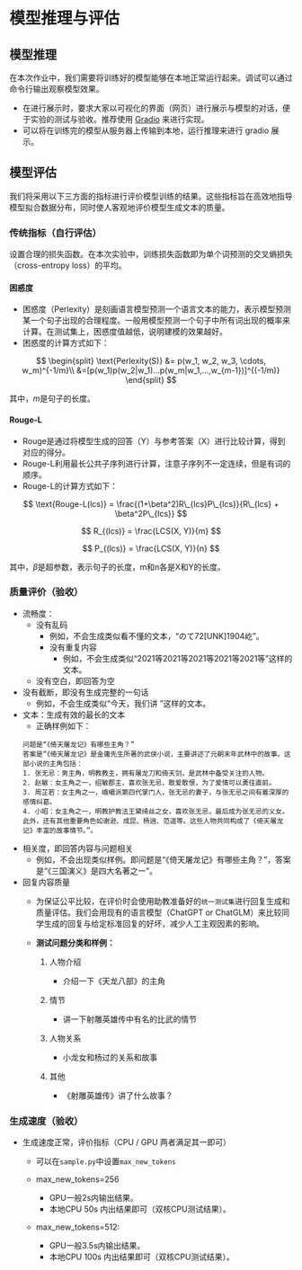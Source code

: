# 模型推理与评估

## 模型推理

在本次作业中，我们需要将训练好的模型能够在本地正常运行起来。调试可以通过命令行输出观察模型效果。

- 在进行展示时，要求大家以可视化的界面（网页）进行展示与模型的对话，便于实验的测试与验收。推荐使用 [Gradio](https://www.gradio.app/guides/quickstart) 来进行实现。
- 可以将在训练完的模型从服务器上传输到本地，运行推理来进行 gradio 展示。

## 模型评估

我们将采用以下三方面的指标进行评价模型训练的结果。这些指标旨在高效地指导模型拟合数据分布，同时使人客观地评价模型生成文本的质量。

### 传统指标（自行评估）

设置合理的损失函数。在本次实验中，训练损失函数即为单个词预测的交叉熵损失（cross-entropy loss）的平均。

#### 困惑度

* 困惑度（Perlexity）是刻画语言模型预测一个语言文本的能力，表示模型预测某一个句子出现的合理程度。一般用模型预测一个句子中所有词出现的概率来计算。在测试集上，困惑度值越低，说明建模的效果越好。
* 困惑度的计算方式如下：

$$
\begin{split}
\text{Perlexity(S)} &= p(w_1, w_2, w_3, \cdots, w_m)^{-1/m}\\
&=[p(w_1)p(w_2|w_1)...p(w_m|w_1,...,w_{m-1})]^{(-1/m)}
\end{split}
$$

其中，$m$是句子的长度。

#### Rouge-L

* Rouge是通过将模型生成的回答（Y）与参考答案（X）进行比较计算，得到对应的得分。
* Rouge-L利用最长公共子序列进行计算，注意子序列不一定连续，但是有词的顺序。
* Rouge-L的计算方式如下：

$$
\text{Rouge-L(lcs)} = \frac{(1+\beta^2)R\_{lcs}P\_{lcs}}{R\_{lcs} + \beta^2P\_{lcs}}
$$

$$
R_{(lcs)} = \frac{LCS(X, Y)}{m}
$$

$$
P_{(lcs)} = \frac{LCS(X, Y)}{n}
$$

其中，$\beta$是超参数，表示句子的长度，m和n各是X和Y的长度。

### 质量评价（验收）

* 流畅度：
    * 没有乱码
        * 例如，不会生成类似看不懂的文本，“のて72[UNK]1904屹”。
      * 没有重复内容
        * 例如，不会生成类似“2021等2021等2021等2021等2021等”这样的文本。
    * 没有空白，即回答为空  
* 没有截断，即没有生成完整的一句话
    * 例如，不会生成类似“今天，我们讲 ”这样的文本。
* 文本：生成有效的最长的文本
    * 正确样例如下：
    ```
    问题是“《倚天屠龙记》有哪些主角？”
    答案是“《倚天屠龙记》是金庸先生所著的武侠小说，主要讲述了元朝末年武林中的故事。这部小说的主角包括：
    1. 张无忌：男主角，明教教主，拥有屠龙刀和倚天剑，是武林中备受关注的人物。  
    2. 赵敏：女主角之一，绍敏郡主，喜欢张无忌，敢爱敢恨，为了爱情可以勇往直前。  
    3. 周芷若：女主角之一，峨嵋派第四代掌门人，张无忌的妻子，与张无忌之间有着深厚的感情纠葛。  
    4. 小昭：女主角之一，明教护教法王黛绮丝之女，喜欢张无忌，最后成为张无忌的义女。  
    此外，还有其他重要角色如谢逊、成昆、杨逍、范遥等。这些人物共同构成了《倚天屠龙记》丰富的故事情节。”。
    ```
* 相关度，即回答内容与问题相关
    * 例如，不会出现类似样例。即问题是“《倚天屠龙记》有哪些主角？”，答案是“《三国演义》是四大名著之一”。
* 回复内容质量
    * 为保证公平比较，在评价时会使用助教准备好的`统一测试集`进行回复生成和质量评估。我们会用现有的语言模型（ChatGPT or ChatGLM）来比较同学生成的回复与给定标准回复的好坏，减少人工主观因素的影响。

    * **测试问题分类和样例：**

      1. 人物介绍
         * 介绍一下《天龙八部》的主角

      2. 情节
         * 讲一下射雕英雄传中有名的比武的情节

      3. 人物关系
         * 小龙女和杨过的关系和故事

      4. 其他
         - 《射雕英雄传》讲了什么故事？

### 生成速度（验收）

* 生成速度正常，评价指标（CPU / GPU 两者满足其一即可）
  * 可以在`sample.py`中设置`max_new_tokens`
  
  * max_new_tokens=256
    * GPU一般2s内输出结果。
    * 本地CPU 50s 内出结果即可（双核CPU测试结果）。
  
  * max_new_tokens=512:
    * GPU一般3.5s内输出结果。
    * 本地CPU 100s 内出结果即可（双核CPU测试结果）。